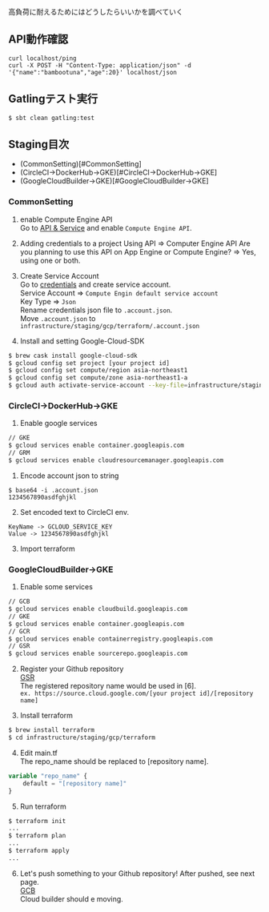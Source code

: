 高負荷に耐えるためにはどうしたらいいかを調べていく

## API動作確認
```sbtshell
curl localhost/ping
curl -X POST -H "Content-Type: application/json" -d '{"name":"bambootuna","age":20}' localhost/json
```

## Gatlingテスト実行
```sbtshell
$ sbt clean gatling:test
```


## Staging目次
- (CommonSetting)[#CommonSetting]
- (CircleCI->DockerHub->GKE)[#CircleCI->DockerHub->GKE]
- (GoogleCloudBuilder->GKE)[#GoogleCloudBuilder->GKE]

### CommonSetting
1. enable Compute Engine API  
Go to [API & Service](https://console.cloud.google.com/apis/api/) and enable `Compute Engine API`.  

2. Adding credentials to a project
Using API => Computer Engine API
Are you planning to use this API on App Engine or Compute Engine? => Yes, using one or both.

3. Create Service Account  
Go to [credentials](https://console.cloud.google.com/apis/credentials) and create service account.  
Service Account => `Compute Engin default service account`  
Key Type => `Json`  
Rename credentials json file to `.account.json`.  
Move `.account.json` to `infrastructure/staging/gcp/terraform/.account.json`  

4. Install and setting Google-Cloud-SDK  
```bash
$ brew cask install google-cloud-sdk
$ gcloud config set project [your project id]
$ gcloud config set compute/region asia-northeast1
$ gcloud config set compute/zone asia-northeast1-a
$ gcloud auth activate-service-account --key-file=infrastructure/staging/gcp/terraform/.account.json
```

### CircleCI->DockerHub->GKE
1. Enable google services   
```bash
// GKE
$ gcloud services enable container.googleapis.com
// GRM
$ gcloud services enable cloudresourcemanager.googleapis.com
```

1. Encode account json to string
```sbtshell
$ base64 -i .account.json
1234567890asdfghjkl
```
2. Set encoded text to CircleCI env.
```
KeyName -> GCLOUD_SERVICE_KEY
Value -> 1234567890asdfghjkl
```


3. Import terraform



### GoogleCloudBuilder->GKE


1. Enable some services   
```bash
// GCB
$ gcloud services enable cloudbuild.googleapis.com
// GKE
$ gcloud services enable container.googleapis.com
// GCR
$ gcloud services enable containerregistry.googleapis.com
// GSR
$ gcloud services enable sourcerepo.googleapis.com
```

2. Register your Github repository  
[GSR](https://source.cloud.google.com/repo/new)  
The registered repository name would be used in [6].  
`ex. https://source.cloud.google.com/[your project id]/[repository name]`  

3. Install terraform  
```bash
$ brew install terraform
$ cd infrastructure/staging/gcp/terraform
```

4. Edit main.tf  
The repo_name should be replaced to [repository name].
```tf
variable "repo_name" {
    default = "[repository name]"
}
```

5. Run terraform
```bash
$ terraform init
...
$ terraform plan
...
$ terraform apply
...
```

6. Let's push something to your Github repository!
After pushed, see next page.  
[GCB](https://console.cloud.google.com/cloud-build/builds)  
Cloud builder should e moving.  